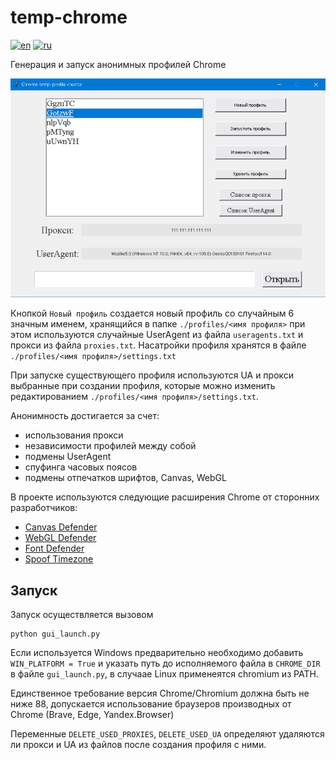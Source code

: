 # temp-chrome
[![en](https://img.shields.io/badge/lang-en-red.svg)](https://github.com/dogfoxstudio/temp-chrome/blob/main/README.md)
[![ru](https://img.shields.io/badge/lang-ru-green.svg)](https://github.com/dogfoxstudio/temp-chrome/blob/main/README.ru.md)

Генерация и запуск анонимных профилей Chrome

![Скриншот программы](/screenshot.png)

Кнопкой `Новый профиль` создается новый профиль со случайным 6 значным именем, хранящийся в папке 
`./profiles/<имя профиля>` при этом используются случайные UserAgent из файла `useragents.txt` и прокси из файла `proxies.txt`.
Насатройки профиля хранятся в файле `./profiles/<имя профиля>/settings.txt`

При запуске существующего профиля используются UA и прокси выбранные при создании профиля, которые можно изменить редактированием `./profiles/<имя профиля>/settings.txt`.

Анонимность достигается за счет:
 - использования прокси
 - независимости профилей между собой
 - подмены UserAgent
 - спуфинга часовых поясов
 - подмены отпечатков шрифтов, Canvas, WebGL

В проекте используются следующие расширения Chrome от сторонних разработчиков:
 - [Canvas Defender](https://mybrowseraddon.com/canvas-defender.html)
 - [WebGL Defender](https://mybrowseraddon.com/webgl-defender.html)
 - [Font Defender](https://mybrowseraddon.com/font-defender.html)
 - [Spoof Timezone](https://webextension.org/listing/spoof-timezone.html)

## Запуск

Запуск осуществляется вызовом 
```{python}
python gui_launch.py
```

Если используется Windows предварительно необходимо добавить `WIN_PLATFORM = True` и указать путь до исполняемого файла в `CHROME_DIR` в файле `gui_launch.py`, в случаае Linux применеятся chromium из PATH. 

Единственное требование версия Chrome/Chromium должна быть не ниже 88, допускается использование браузеров производных от Chrome (Brave, Edge, Yandex.Browser)

Переменные `DELETE_USED_PROXIES`, `DELETE_USED_UA` определяют удаляются ли прокси и UA из файлов после создания профиля с ними.
